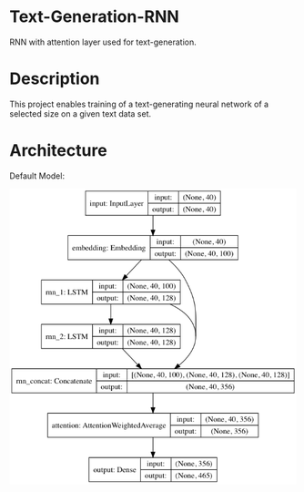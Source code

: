 # Text-Generation-RNN
RNN with attention layer used for text-generation.


# Description
This project enables training of a text-generating neural network of a selected size on a given text data set.


# Architecture 
Default Model: 


![Screenshot](resources/default_model.png)


 

